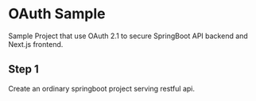 # OAuth Sample

Sample Project that use OAuth 2.1 to secure SpringBoot API backend and Next.js frontend.

## Step 1

Create an ordinary springboot project serving restful api.
